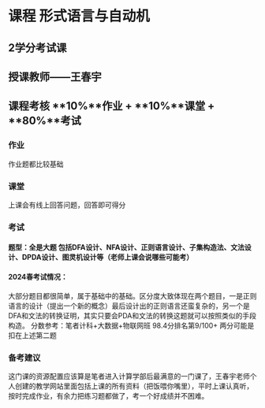 # 课程 形式语言与自动机

## 2学分考试课

## 授课教师——王春宇

## 课程考核 **10%**作业 + **10%**课堂 + **80%**考试

### 作业
  作业题都比较基础

### 课堂
  上课会有线上回答问题，回答即可得分

### 考试
  #### 题型：全是大题 包括DFA设计、NFA设计、正则语言设计、子集构造法、文法设计、DPDA设计、图灵机设计等（老师上课会说哪些可能考）

  #### 2024春考试情况：
  
  大部分题目都很简单，属于基础中的基础。区分度大致体现在两个题目，一是正则语言的设计（提出一个新的概念）最后设计出的正则语言还蛮复杂的，另一个是DFA和文法的转换证明，其实只要会PDA和文法的转换这题就可以按照类似的手段构造。
  分数参考：笔者计科+大数据+物联网班 98.4分排名第9/100+ 两分可能是扣在上述第二题

### 备考建议

  这门课的资源配置应该算是笔者进入计算学部后最满意的一门课了，王春宇老师个人创建的教学网站里面包括上课的所有资料（把饭喂你嘴里），平时上课认真听，按时完成作业，有余力把练习题都做了，考一个好成绩并不困难。
